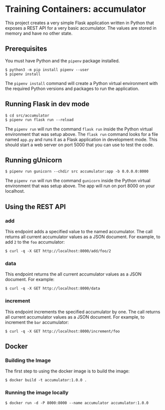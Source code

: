 # Training Containers: accumulator
This project creates a very simple Flask application written in Python that exposes a REST API for a very basic
accumulator. The values are stored in memory and have no other state.

## Prerequisites
You must have Python and the `pipenv` package installed.

```shell
$ python3 -m pip install pipenv --user
$ pipenv install
```

The `pipenv install` command will create a Python virtual environment with the required Python versions and packages to
run the application.

## Running Flask in dev mode
```shell
$ cd src/accumulator
$ pipenv run flask run --reload
```

The `pipenv run` will run the command `flask run` inside the Python virtual environment that was setup above. The
`flask run` command looks for a file named `app.py` and runs it as a Flask application in development mode. This should
start a web server on port 5000 that you can use to test the code.

## Running gUnicorn
```shell
$ pipenv run gunicorn --chdir src accumulator:app -b 0.0.0.0:8000
```

The `pipenv run` will run the command `gunicorn` inside the Python virtual environment that was setup above. The app
will run on port 8000 on your localhost.

## Using the REST API
### add
This endpoint adds a specified value to the named accumulator. The call returns all current accumulator values as a JSON
document. For example, to add `2` to the `foo` accumulator:
```shell
$ curl -q -X GET http://localhost:8000/add/foo/2
```

### data
This endpoint returns the all current accumulator values as a JSON document. For example:
```shell
$ curl -q -X GET http://localhost:8000/data
```

### increment
This endpoint increments the specified accumulator by one. The call returns all current accumulator values as a JSON
document. For example, to increment the `bar` accumulator:
```shell
$ curl -q -X GET http://localhost:8000/increment/foo
```

## Docker
### Building the Image
The first step to using the docker image is to build the image:

```shell
$ docker build -t accumulator:1.0.0 .
```

### Running the image locally
```shell
$ docker run -d -P 8000:8000 --name accumulator accumulator:1.0.0
```
